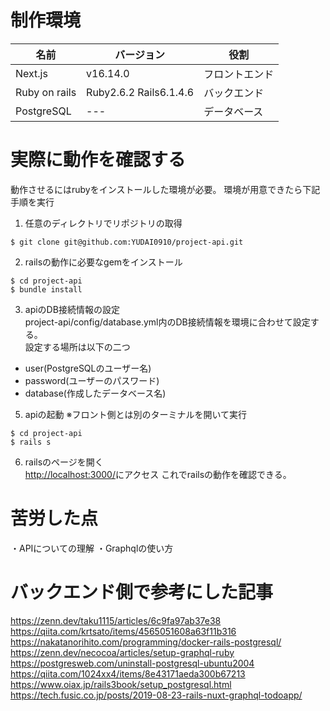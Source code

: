 # 制作環境

|名前|バージョン|役割|
|---|---|---|
|Next.js|v16.14.0|フロントエンド|
|Ruby on rails|Ruby2.6.2 Rails6.1.4.6|バックエンド|
|PostgreSQL|---|データベース|

# 実際に動作を確認する
動作させるにはrubyをインストールした環境が必要。
環境が用意できたら下記手順を実行

1. 任意のディレクトリでリポジトリの取得
```
$ git clone git@github.com:YUDAI0910/project-api.git
```

2. railsの動作に必要なgemをインストール
```
$ cd project-api
$ bundle install
```

3. apiのDB接続情報の設定  
project-api/config/database.yml内のDB接続情報を環境に合わせて設定する。  
設定する場所は以下の二つ
- user(PostgreSQLのユーザー名)
- password(ユーザーのパスワード)
- database(作成したデータベース名)

5. apiの起動
※フロント側とは別のターミナルを開いて実行
```
$ cd project-api
$ rails s
```

6. railsのページを開く  
[http://localhost:3000/](http://localhost:3000/)にアクセス
これでrailsの動作を確認できる。

# 苦労した点
・APIについての理解
・Graphqlの使い方

# バックエンド側で参考にした記事
https://zenn.dev/taku1115/articles/6c9fa97ab37e38
https://qiita.com/krtsato/items/4565051608a63f11b316
https://nakatanorihito.com/programming/docker-rails-postgresql/
https://zenn.dev/necocoa/articles/setup-graphql-ruby
https://postgresweb.com/uninstall-postgresql-ubuntu2004
https://qiita.com/1024xx4/items/8e43171aeda300b67213
https://www.oiax.jp/rails3book/setup_postgresql.html
https://tech.fusic.co.jp/posts/2019-08-23-rails-nuxt-graphql-todoapp/
